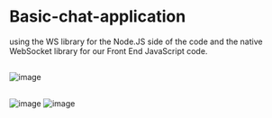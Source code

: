 # Basic-chat-application

using the WS library for the Node.JS side of the code and the native WebSocket library for our Front End JavaScript code.
## 
![image](https://github.com/user-attachments/assets/d1e59786-b1a0-4e9e-80c3-c8c1c938f212)
##
![image](https://github.com/user-attachments/assets/374f088a-6c85-4281-93fd-7d33e5e3ee30)
![image](https://github.com/user-attachments/assets/0d81c5ff-0b9c-4169-89b6-6f164ee91c0d)

